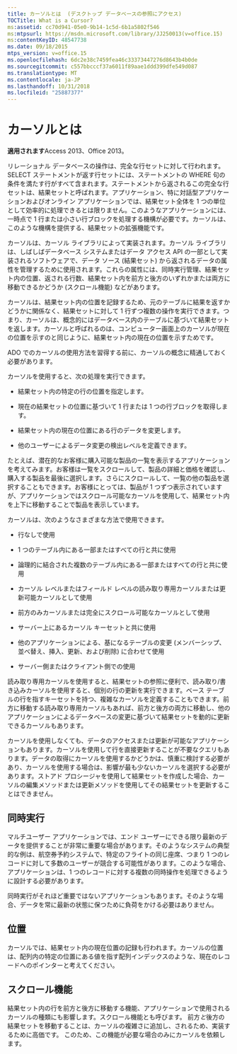 ```yaml
---
title: カーソルとは  (デスクトップ データベースの参照にアクセス)
TOCTitle: What is a Cursor?
ms:assetid: cc70d941-05e0-9b14-1c5d-6b1a5802f546
ms:mtpsurl: https://msdn.microsoft.com/library/JJ250013(v=office.15)
ms:contentKeyID: 48547738
ms.date: 09/18/2015
mtps_version: v=office.15
ms.openlocfilehash: 6dc2e38c7459fea46c33373447276d8643b4b0de
ms.sourcegitcommit: c557bbcccf37a6011f89aae1ddd399dfe549d087
ms.translationtype: MT
ms.contentlocale: ja-JP
ms.lasthandoff: 10/31/2018
ms.locfileid: "25887377"
---
```

# <a name="what-is-a-cursor"></a>カーソルとは


**適用されます**Access 2013、Office 2013。

リレーショナル データベースの操作は、完全な行セットに対して行われます。SELECT ステートメントが返す行セットには、ステートメントの WHERE 句の条件を満たす行がすべて含まれます。ステートメントから返されるこの完全な行セットは、結果セットと呼ばれます。アプリケーション、特に対話型アプリケーションおよびオンライン アプリケーションでは、結果セット全体を 1 つの単位として効率的に処理できるとは限りません。このようなアプリケーションには、一時点で 1 行または小さい行ブロックを処理する機構が必要です。カーソルは、このような機構を提供する、結果セットの拡張機能です。

カーソルは、カーソル ライブラリによって実装されます。カーソル ライブラリは、しばしばデータベース システムまたはデータ アクセス API の一部として実装されるソフトウェアで、データ ソース (結果セット) から返されるデータの属性を管理するために使用されます。これらの属性には、同時実行管理、結果セット内の位置、返される行数、結果セット内を前方と後方のいずれかまたは両方に移動できるかどうか (スクロール機能) などがあります。

カーソルは、結果セット内の位置を記録するため、元のテーブルに結果を返すかどうかに関係なく、結果セットに対して 1 行ずつ複数の操作を実行できます。つまり、カーソルは、概念的にはデータベース内のテーブルに基づいて結果セットを返します。カーソルと呼ばれるのは、コンピューター画面上のカーソルが現在の位置を示すのと同じように、結果セット内の現在の位置を示すためです。

ADO でのカーソルの使用方法を習得する前に、カーソルの概念に精通しておく必要があります。

カーソルを使用すると、次の処理を実行できます。

  - 結果セット内の特定の行の位置を指定します。

  - 現在の結果セットの位置に基づいて 1 行または 1 つの行ブロックを取得します。

  - 結果セット内の現在の位置にある行のデータを変更します。

  - 他のユーザーによるデータ変更の検出レベルを定義できます。

たとえば、潜在的なお客様に購入可能な製品の一覧を表示するアプリケーションを考えてみます。お客様は一覧をスクロールして、製品の詳細と価格を確認し、購入する製品を最後に選択します。さらにスクロールして、一覧の他の製品を選択することもできます。お客様にとっては、製品が 1 つずつ表示されていますが、アプリケーションではスクロール可能なカーソルを使用して、結果セット内を上下に移動することで製品を表示しています。

カーソルは、次のようなさまざまな方法で使用できます。

  - 行なしで使用

  - 1 つのテーブル内にある一部またはすべての行と共に使用

  - 論理的に結合された複数のテーブル内にある一部またはすべての行と共に使用

  - カーソル レベルまたはフィールド レベルの読み取り専用カーソルまたは更新可能カーソルとして使用

  - 前方のみカーソルまたは完全にスクロール可能なカーソルとして使用

  - サーバー上にあるカーソル キーセットと共に使用

  - 他のアプリケーションによる、基になるテーブルの変更 (メンバーシップ、並べ替え、挿入、更新、および削除) に合わせて使用

  - サーバー側またはクライアント側での使用

読み取り専用カーソルを使用すると、結果セットの参照に便利で、読み取り/書き込みカーソルを使用すると、個別の行の更新を実行できます。ベース テーブルの行を指すキーセットを持つ、複雑なカーソルを定義することもできます。前方に移動する読み取り専用カーソルもあれば、前方と後方の両方に移動し、他のアプリケーションによるデータベースの変更に基づいて結果セットを動的に更新できるカーソルもあります。

カーソルを使用しなくても、データのアクセスまたは更新が可能なアプリケーションもあります。カーソルを使用して行を直接更新することが不要なクエリもあります。データの取得にカーソルを使用するかどうかは、慎重に検討する必要があり、カーソルを使用する場合は、影響が最も少ないカーソルを選択する必要があります。ストアド プロシージャを使用して結果セットを作成した場合、カーソルの編集メソッドまたは更新メソッドを使用してその結果セットを更新することはできません。

## <a name="concurrency"></a>同時実行

マルチユーザー アプリケーションでは、エンド ユーザーにできる限り最新のデータを提供することが非常に重要な場合があります。そのようなシステムの典型的な例は、航空券予約システムで、特定のフライトの同じ座席、つまり 1 つのレコードに対して多数のユーザーが競合する可能性があります。このような場合、アプリケーションは、1 つのレコードに対する複数の同時操作を処理できるように設計する必要があります。

同時実行がそれほど重要ではないアプリケーションもあります。そのような場合、データを常に最新の状態に保つために負荷をかける必要はありません。

## <a name="position"></a>位置

カーソルでは、結果セット内の現在位置の記録も行われます。カーソルの位置は、配列内の特定の位置にある値を指す配列インデックスのような、現在のレコードへのポインターと考えてください。

## <a name="scrollability"></a>スクロール機能

結果セット内の行を前方と後方に移動する機能、アプリケーションで使用されるカーソルの種類にも影響します。スクロール機能とも呼びます。 前方*と*後方の結果セットを移動することは、カーソルの複雑さに追加し、されるため、実装するために高価です。 このため、この機能が必要な場合のみにカーソルを依頼します。

